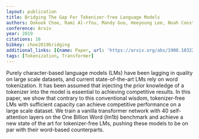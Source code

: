 ```yaml
---
layout: publication
title: Bridging The Gap For Tokenizer-free Language Models
authors: Dokook Choe, Rami Al-rfou, Mandy Guo, Heeyoung Lee, Noah Constant
conference: Arxiv
year: 2019
citations: 16
bibkey: choe2019bridging
additional_links: [{name: Paper, url: 'https://arxiv.org/abs/1908.10322'}]
tags: [Tokenization, Transformer]
---
```

Purely character-based language models (LMs) have been lagging in quality on
large scale datasets, and current state-of-the-art LMs rely on word
tokenization. It has been assumed that injecting the prior knowledge of a
tokenizer into the model is essential to achieving competitive results. In this
paper, we show that contrary to this conventional wisdom, tokenizer-free LMs
with sufficient capacity can achieve competitive performance on a large scale
dataset. We train a vanilla transformer network with 40 self-attention layers
on the One Billion Word (lm1b) benchmark and achieve a new state of the art for
tokenizer-free LMs, pushing these models to be on par with their word-based
counterparts.
